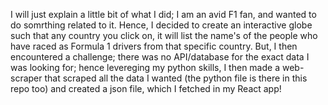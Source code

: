 I will just explain a little bit of what I did; I am an avid F1 fan, and wanted to do somrthing related to it. Hence, I decided to create an interactive globe such that any country you click on, it will list the name's of the people who have raced as Formula 1 drivers from that specific country. But, I then encountered a challenge; there was no API/database for the exact data I was looking for; hence levereging my python skills, I then made a web-scraper that scraped all the data I wanted (the python file is there in this repo too) and created a json file, which I fetched in my React app!
